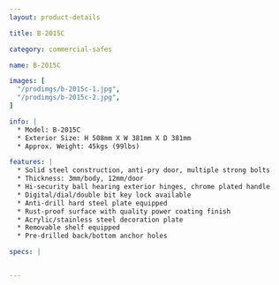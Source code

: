 ```yaml
---
layout: product-details

title: B-2015C

category: commercial-safes

name: B-2015C

images: [
  "/prodimgs/b-2015c-1.jpg",
  "/prodimgs/b-2015c-2.jpg",
]

info: |
  * Model: B-2015C
  * Exterior Size: H 508mm X W 381mm X D 381mm
  * Approx. Weight: 45kgs (99lbs)

features: |
  * Solid steel construction, anti-pry door, multiple strong bolts
  * Thickness: 3mm/body, 12mm/door
  * Hi-security ball hearing exterior hinges, chrome plated handle
  * Digital/dial/double bit key lock available
  * Anti-drill hard steel plate equipped
  * Rust-proof surface with quality power coating finish
  * Acrylic/stainless steel decoration plate
  * Removable shelf equipped
  * Pre-drilled back/bottom anchor holes

specs: |


---
```




